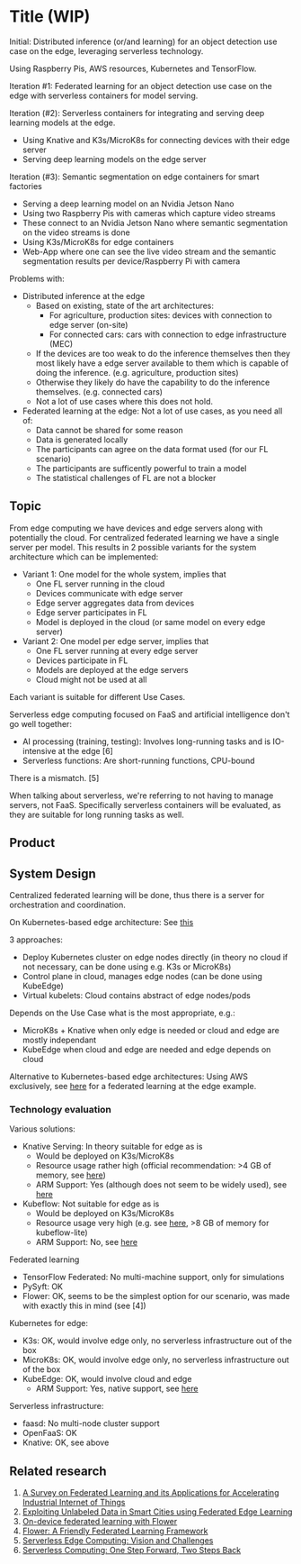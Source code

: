 # Title (WIP)

Initial:
Distributed inference (or/and learning) for an object detection use case on the edge, leveraging serverless technology.

Using Raspberry Pis, AWS resources, Kubernetes and TensorFlow.

Iteration #1:
Federated learning for an object detection use case on the edge with serverless containers for model serving.

Iteration (#2):
Serverless containers for integrating and serving deep learning models at the edge.
- Using Knative and K3s/MicroK8s for connecting devices with their edge server
- Serving deep learning models on the edge server

Iteration (#3):
Semantic segmentation on edge containers for smart factories
- Serving a deep learning model on an Nvidia Jetson Nano
- Using two Raspberry Pis with cameras which capture video streams
- These connect to an Nvidia Jetson Nano where semantic segmentation on the video streams is done
- Using K3s/MicroK8s for edge containers
- Web-App where one can see the live video stream and the semantic segmentation results per device/Raspberry Pi with camera

Problems with:
- Distributed inference at the edge
    - Based on existing, state of the art architectures:
        - For agriculture, production sites: devices with connection to edge server (on-site)
        - For connected cars: cars with connection to edge infrastructure (MEC)
    - If the devices are too weak to do the inference themselves then they most likely have a edge server available to them which is capable of doing the inference. (e.g. agriculture, production sites)
    - Otherwise they likely do have the capability to do the inference themselves. (e.g. connected cars)
    - Not a lot of use cases where this does not hold.
- Federated learning at the edge: Not a lot of use cases, as you need all of:
    - Data cannot be shared for some reason
    - Data is generated locally
    - The participants can agree on the data format used (for our FL scenario)
    - The participants are sufficently powerful to train a model
    - The statistical challenges of FL are not a blocker

## Topic

From edge computing we have devices and edge servers along with potentially the cloud. For centralized federated learning we have a single server per model. This results in 2 possible variants for the system architecture which can be implemented:
- Variant 1: One model for the whole system, implies that
    - One FL server running in the cloud
    - Devices communicate with edge server
    - Edge server aggregates data from devices
    - Edge server participates in FL
    - Model is deployed in the cloud (or same model on every edge server)
- Variant 2: One model per edge server, implies that
    - One FL server running at every edge server
    - Devices participate in FL
    - Models are deployed at the edge servers
    - Cloud might not be used at all
    
Each variant is suitable for different Use Cases.

Serverless edge computing focused on FaaS and artificial intelligence don't go well together:
- AI processing (training, testing): Involves long-running tasks and is IO-intensive at the edge [6]
- Serverless functions: Are short-running functions, CPU-bound

There is a mismatch. [5]

When talking about serverless, we're referring to not having to manage servers, not FaaS. Specifically serverless containers will be evaluated, as they are suitable for long running tasks as well.

## Product

## System Design

Centralized federated learning will be done, thus there is a server for orchestration and coordination.

On Kubernetes-based edge architecture: See [this](https://www.lfedge.org/2021/02/11/kubernetes-is-paving-the-path-for-edge-computing-adoption/)

3 approaches:
 - Deploy Kubernetes cluster on edge nodes directly (in theory no cloud if not necessary, can be done using e.g. K3s or MicroK8s)
 - Control plane in cloud, manages edge nodes (can be done using KubeEdge)
 - Virtual kubelets: Cloud contains abstract of edge nodes/pods

Depends on the Use Case what is the most appropriate, e.g.:
- MicroK8s + Knative when only edge is needed or cloud and edge are mostly independant
- KubeEdge when cloud and edge are needed and edge depends on cloud

Alternative to Kubernetes-based edge architectures: Using AWS exclusively, see [here](https://aws.amazon.com/blogs/architecture/applying-federated-learning-for-ml-at-the-edge/) for a federated learning at the edge example.

### Technology evaluation

Various solutions:
- Knative Serving: In theory suitable for edge as is
    - Would be deployed on K3s/MicroK8s
    - Resource usage rather high (official recommendation: >4 GB of memory, see [here](https://knative.dev/docs/install/operator/knative-with-operators/#prerequisites))
    - ARM Support: Yes (although does not seem to be widely used), see [here](https://github.com/knative/serving/issues/8320)
- Kubeflow: Not suitable for edge as is
    - Would be deployed on K3s/MicroK8s
    - Resource usage very high (e.g. see [here](https://charmed-kubeflow.io/docs/operators-and-bundles), >8 GB of memory for kubeflow-lite)
    - ARM Support: No, see [here](https://github.com/kubeflow/kubeflow/issues/2337)

Federated learning
- TensorFlow Federated: No multi-machine support, only for simulations
- PySyft: OK
- Flower: OK, seems to be the simplest option for our scenario, was made with exactly this in mind (see [4])

Kubernetes for edge:
- K3s: OK, would involve edge only, no serverless infrastructure out of the box
- MicroK8s: OK, would involve edge only, no serverless infrastructure out of the box
- KubeEdge: OK, would involve cloud and edge
    - ARM Support: Yes, native support, see [here](https://kubeedge.io/en/)

Serverless infrastructure:
- faasd: No multi-node cluster support
- OpenFaaS: OK
- Knative: OK, see above

## Related research
1. [A Survey on Federated Learning and its Applications for Accelerating Industrial Internet of Things](https://arxiv.org/pdf/2104.10501.pdf)
2. [Exploiting Unlabeled Data in Smart Cities using Federated Edge Learning](https://arxiv.org/pdf/2001.04030.pdf)
3. [On-device federated learning with Flower](https://arxiv.org/pdf/2104.03042.pdf)
4. [Flower: A Friendly Federated Learning Framework](https://arxiv.org/pdf/2007.14390.pdf)
5. [Serverless Edge Computing: Vision and Challenges](https://dsg.tuwien.ac.at/team/sd/papers/AusPDC_2021_SD_Serverless.pdf)
6. [Serverless Computing: One Step Forward, Two Steps Back](https://arxiv.org/pdf/1812.03651.pdf)
